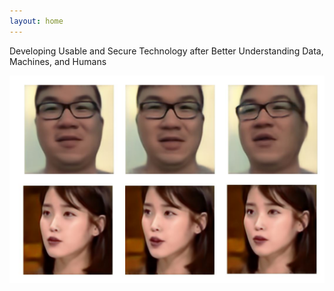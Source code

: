```yaml
---
layout: home
---
```



Developing Usable and Secure Technology after Better Understanding Data, Machines, and Humans

 <center><img src="img/IU.JPG"></center> 
